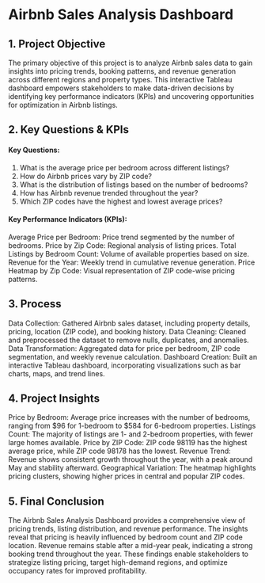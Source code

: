 # Airbnb Sales Analysis Dashboard

## 1. Project Objective
The primary objective of this project is to analyze Airbnb sales data to gain insights into pricing trends, booking patterns, and revenue generation across different regions and property types. This interactive Tableau dashboard empowers stakeholders to make data-driven decisions by identifying key performance indicators (KPIs) and uncovering opportunities for optimization in Airbnb listings.

## 2. Key Questions & KPIs
#### Key Questions:
1. What is the average price per bedroom across different listings?
2. How do Airbnb prices vary by ZIP code?
3. What is the distribution of listings based on the number of bedrooms?
4. How has Airbnb revenue trended throughout the year?
5. Which ZIP codes have the highest and lowest average prices?

#### Key Performance Indicators (KPIs):
Average Price per Bedroom: Price trend segmented by the number of bedrooms.
Price by Zip Code: Regional analysis of listing prices.
Total Listings by Bedroom Count: Volume of available properties based on size.
Revenue for the Year: Weekly trend in cumulative revenue generation.
Price Heatmap by Zip Code: Visual representation of ZIP code-wise pricing patterns.

## 3. Process
Data Collection: Gathered Airbnb sales dataset, including property details, pricing, location (ZIP code), and booking history.
Data Cleaning: Cleaned and preprocessed the dataset to remove nulls, duplicates, and anomalies.
Data Transformation: Aggregated data for price per bedroom, ZIP code segmentation, and weekly revenue calculation.
Dashboard Creation: Built an interactive Tableau dashboard, incorporating visualizations such as bar charts, maps, and trend lines.

## 4. Project Insights
Price by Bedroom: Average price increases with the number of bedrooms, ranging from $96 for 1-bedroom to $584 for 6-bedroom properties.
Listings Count: The majority of listings are 1- and 2-bedroom properties, with fewer large homes available.
Price by ZIP Code: ZIP code 98119 has the highest average price, while ZIP code 98178 has the lowest.
Revenue Trend: Revenue shows consistent growth throughout the year, with a peak around May and stability afterward.
Geographical Variation: The heatmap highlights pricing clusters, showing higher prices in central and popular ZIP codes.

## 5. Final Conclusion
The Airbnb Sales Analysis Dashboard provides a comprehensive view of pricing trends, listing distribution, and revenue performance. The insights reveal that pricing is heavily influenced by bedroom count and ZIP code location. Revenue remains stable after a mid-year peak, indicating a strong booking trend throughout the year. These findings enable stakeholders to strategize listing pricing, target high-demand regions, and optimize occupancy rates for improved profitability.

